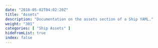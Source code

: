 ```yaml
---
date: "2018-05-02T04:02:20Z"
title: "Assets"
description: "Documentation on the assets section of a Ship YAML."
weight: "301"
categories: [ "Ship Assets" ]
hideFromList: true
index: false
---
```


